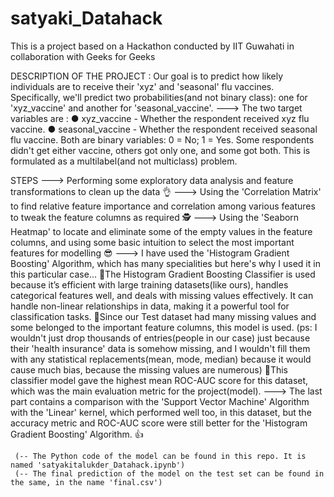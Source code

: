 # satyaki_Datahack

This is a project based on a Hackathon conducted by IIT Guwahati in collaboration with Geeks for Geeks

DESCRIPTION OF THE PROJECT :
    Our goal is to predict how likely individuals are to receive their 'xyz' and 'seasonal' flu vaccines. Specifically, we'll predict two probabilities(and not binary class): one for 'xyz_vaccine' and another for       'seasonal_vaccine'.
    ---> The two target variables are :
        ● xyz_vaccine - Whether the respondent received xyz flu vaccine.
        ● seasonal_vaccine - Whether the respondent received seasonal flu vaccine.
        Both are binary variables: 0 = No; 1 = Yes. Some respondents didn't get either vaccine, others got only one, and some got both. This is formulated as a multilabel(and not multiclass) problem.

STEPS 
---> Performing some exploratory data analysis and feature transformations to clean up the data 👌
---> Using the 'Correlation Matrix' to find relative feature importance and correlation among various features to tweak the feature columns as required 🕵️
---> Using the 'Seaborn Heatmap' to locate and eliminate some of the empty values in the feature columns, and using some basic intuition to select the most important features for modelling 😎
---> I have used the 'Histogram Gradient Boosting' Algorithm, which has many specialities but here's why I used it in this particular case...
    🎈The Histogram Gradient Boosting Classifier is used because it’s efficient with large training datasets(like ours), handles categorical features well, and deals with missing values effectively. It can handle 
     non-linear relationships in data, making it a powerful tool for classification tasks.
    🎈Since our Test dataset had many missing values and some belonged to the important feature columns, this model is used. (ps: I wouldn't just drop thousands of entries(people in our case) just because their 
     'health insurance' data is somehow missing, and I wouldn't fill them with any statistical replacements(mean, mode, median) because it would cause much bias, because the missing values are numerous)
    🎈This classifier model gave the highest mean ROC-AUC score for this dataset, which was the main evaluation metric for the project(model).
---> The last part contains a comparison with the 'Support Vector Machine' Algorithm with the 'Linear' kernel, which performed well too, in this dataset, but the accuracy metric and ROC-AUC score were still 
     better for the 'Histogram Gradient Boosting' Algorithm. 👍

     (-- The Python code of the model can be found in this repo. It is named 'satyakitalukder_Datahack.ipynb')
     (-- The final prediction of the model on the test set can be found in the same, in the name 'final.csv')
